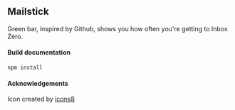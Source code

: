 ## Mailstick

Green bar, inspired by Github, shows you how often you're getting to Inbox Zero.

<!-- put a screenshot here -->


#### Build documentation

```
npm install
```

#### Acknowledgements

Icon created by <a href='https://icons8.com/'>icons8</a>

